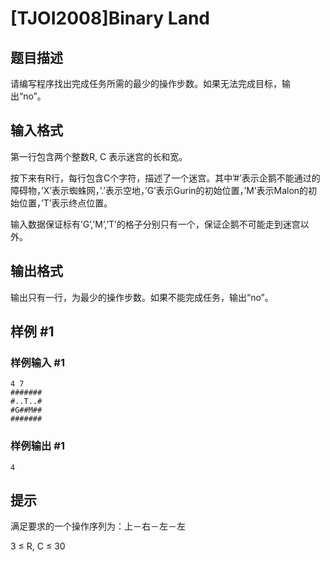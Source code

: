 # [TJOI2008]Binary Land

## 题目描述

请编写程序找出完成任务所需的最少的操作步数。如果无法完成目标，输出“no”。


## 输入格式

第一行包含两个整数R, C 表示迷宫的长和宽。

按下来有R行，每行包含C个字符，描述了一个迷宫。其中’#’表示企鹅不能通过的障碍物，’X’表示蜘蛛网，’.’表示空地，’G’表示Gurin的初始位置，’M’表示Malon的初始位置，’T’表示终点位置。

输入数据保证标有’G’,’M’,’T’的格子分别只有一个，保证企鹅不可能走到迷宫以外。


## 输出格式

输出只有一行，为最少的操作步数。如果不能完成任务，输出“no”。


## 样例 #1

### 样例输入 #1
```
4 7
#######
#..T..#
#G##M##
#######
```

### 样例输出 #1

```
4
```

## 提示

满足要求的一个操作序列为：上－右－左－左

3 ≤ R, C ≤ 30

